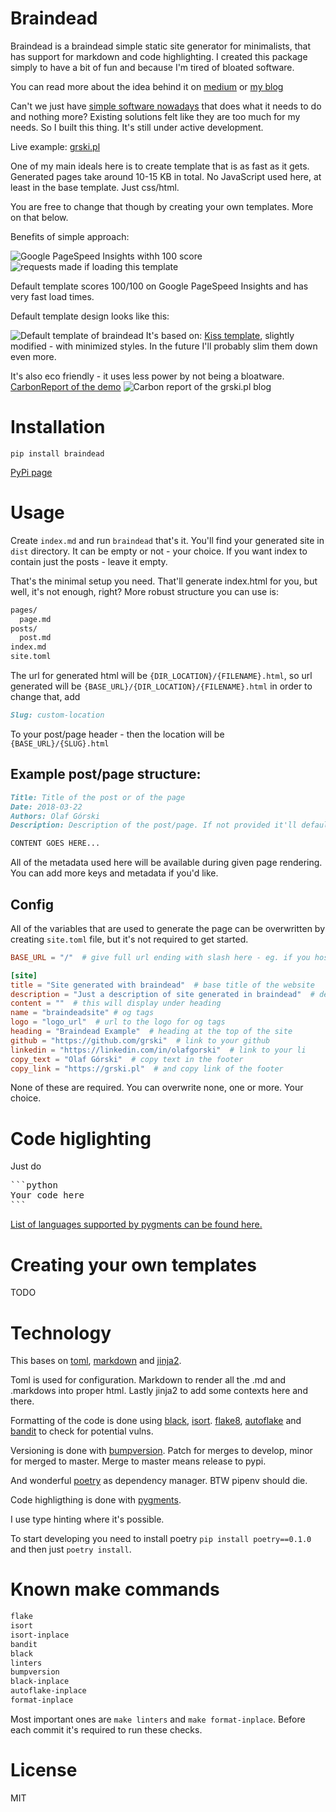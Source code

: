 # Braindead
Braindead is a braindead simple static site generator for minimalists, that has support for markdown and code highlighting.
I created this package simply to have a bit of fun and because I'm tired of bloated software.

You can read more about the idea behind it on [medium](https://medium.com/thirty3hq/how-i-created-my-blogging-system-in-less-than-100-lines-of-code-to-save-the-environment-dd848cc29c02) or [my blog](https://grski.pl/posts/python/creating-braindead.html)

Can't we just have [simple software nowadays](https://tonsky.me/blog/disenchantment/) that does what it needs to do and nothing more?
Existing solutions felt like they are too much for my needs. So I built this thing. It's still under active development.

Live example: [grski.pl](https://grski.pl/)

One of my main ideals here is to create template that is as fast as it gets. Generated pages take around 10-15 KB in total.
No JavaScript used here, at least in the base template. Just css/html.

You are free to change that though by creating your own templates. More on that below.

Benefits of simple approach:

![Google PageSpeed Insights withh 100 score](https://imgur.com/7IwldRE.png)
![requests made if loading this template](https://imgur.com/GmYcP08.png)
 
Default template scores 100/100 on Google PageSpeed Insights and has very fast load times.

Default template design looks like this:

![Default template of braindead](https://imgur.com/oPdgdvW.png)
It's based on: [Kiss template](https://github.com/ribice), slightly modified - with minimized styles. In the future I'll probably slim them down even more.

It's also eco friendly - it uses less power by not being a bloatware. [CarbonReport of the demo](https://www.websitecarbon.com/website/grski-pl/)
![Carbon report of the grski.pl blog](https://imgur.com/cfQJqQgl.png)
# Installation
```
pip install braindead
```
[PyPi page](https://pypi.org/project/braindead/)

# Usage
Create `index.md` and run `braindead` that's it. You'll find your generated site in `dist` directory.
It can be empty or not - your choice. If you want index  to contain just the posts - leave it empty.

That's the minimal setup you need. That'll generate index.html for you, but well, it's not enough, right?
More robust structure you can use is:
```bash
pages/
  page.md
posts/
  post.md
index.md
site.toml
```

The url for generated html will be `{DIR_LOCATION}/{FILENAME}.html`,
 so url generated will be `{BASE_URL}/{DIR_LOCATION}/{FILENAME}.html` in order to change that, add
```markdown
Slug: custom-location
```
To your post/page header - then the location will be `{BASE_URL}/{SLUG}.html`

## Example post/page structure:

```markdown
Title: Title of the post or of the page 
Date: 2018-03-22
Authors: Olaf Górski
Description: Description of the post/page. If not provided it'll default to first 140 chars of the content. 

CONTENT GOES HERE...
```

All of the metadata used here will be available during given page rendering. You can add more keys and metadata if you'd like. 

## Config

All of the variables that are used to generate the page can be overwritten by creating `site.toml` file, but it's not required to get started.

```toml
BASE_URL = "/"  # give full url ending with slash here - eg. if you host your blog on https://grski.pl/ enter it there.

[site]
title = "Site generated with braindead"  # base title of the website
description = "Just a description of site generated in braindead"  # description used in the meta tags
content = ""  # this will display under heading
name = "braindeadsite" # og tags
logo = "logo_url"  # url to the logo for og tags
heading = "Braindead Example"  # heading at the top of the site
github = "https://github.com/grski"  # link to your github
linkedin = "https://linkedin.com/in/olafgorski"  # link to your li
copy_text = "Olaf Górski"  # copy text in the footer
copy_link = "https://grski.pl"  # and copy link of the footer
```

None of these are required. You can overwrite none, one or more. Your choice.

# Code higlighting
Just do
<pre>
```python
Your code here
```</pre>

[List of languages supported by pygments can be found here.](https://pygments.org/languages/)

# Creating your own templates
TODO

# Technology
This bases on 
[toml](https://github.com/uiri/toml), 
[markdown](https://github.com/Python-Markdown/markdown) and [jinja2](https://github.com/pallets/jinja).

Toml is used for configuration.
Markdown to render all the .md and .markdows into proper html.
Lastly jinja2 to add some contexts here and there.

Formatting of the code is done using [black](https://github.com/psf/black), [isort](https://github.com/timothycrosley/isort).
[flake8](https://gitlab.com/pycqa/flake8), [autoflake](https://github.com/myint/autoflake) and [bandit](https://github.com/PyCQA/bandit/) to check for potential vulns. 

Versioning is done with [bumpversion](https://github.com/peritus/bumpversion).
Patch for merges to develop, minor for merged to master. Merge to master means release to pypi.

And wonderful [poetry](https://github.com/python-poetry/poetry) as dependency manager. BTW pipenv should die.

Code highligthing is done with [pygments](https://github.com/pygments/pygments).

I use type hinting where it's possible.

To start developing you need to install poetry
`pip install poetry==0.1.0` and then just `poetry install`. 

# Known make commands
```bash
flake
isort
isort-inplace
bandit
black
linters
bumpversion
black-inplace
autoflake-inplace
format-inplace
```
Most important ones are `make linters` and `make format-inplace`. Before each commit it's required to run these checks.

# License
MIT


